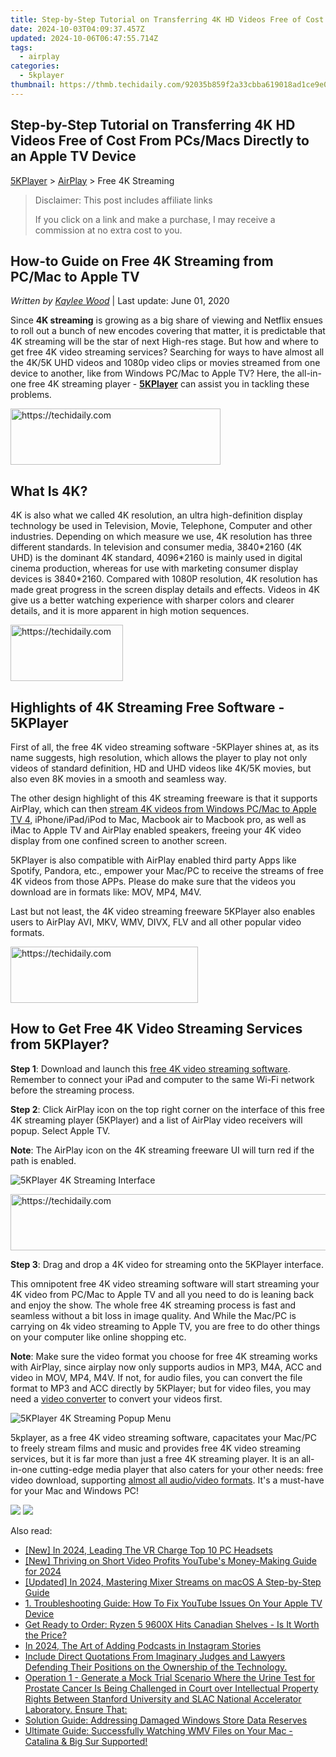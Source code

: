 ```yaml
---
title: Step-by-Step Tutorial on Transferring 4K HD Videos Free of Cost From PCs/Macs Directly to an Apple TV Device
date: 2024-10-03T04:09:37.457Z
updated: 2024-10-06T06:47:55.714Z
tags:
  - airplay
categories:
  - 5kplayer
thumbnail: https://thmb.techidaily.com/92035b859f2a33cbba619018ad1ce9e04183738fea2a2a1a7fe9a2df3a6ca28a.jpg
---
```


## Step-by-Step Tutorial on Transferring 4K HD Videos Free of Cost From PCs/Macs Directly to an Apple TV Device

[5KPlayer](https://tools.techidaily.com/5kplayer/products/) \> [AirPlay](https://tools.techidaily.com/5kplayer/airplay/) \> Free 4K Streaming

>  Disclaimer: This post includes affiliate links
>
>  If you click on a link and make a purchase, I may receive a commission at no extra cost to you.
>

## How-to Guide on Free 4K Streaming from PC/Mac to Apple TV

 _Written by [Kaylee Wood](https://www.quora.com/profile/Amanda-Hu-21)_ | Last update: June 01, 2020

Since **4K streaming** is growing as a big share of viewing and Netflix ensues to roll out a bunch of new encodes covering that matter, it is predictable that 4K streaming will be the star of next High-res stage. But how and where to get free 4K video streaming services? Searching for ways to have almost all the 4K/5K UHD videos and 1080p video clips or movies streamed from one device to another, like from Windows PC/Mac to Apple TV? Here, the all-in-one free 4K streaming player - [**5KPlayer**](https://tools.techidaily.com/5kplayer/products/) can assist you in tackling these problems.

<!-- affiliate ads begin -->
<a href="https://aligracehair.sjv.io/c/5597632/2135416/19272" target="_top" id="2135416">
  <img src="//a.impactradius-go.com/display-ad/19272-2135416" border="0" alt="https://techidaily.com" width="336" height="90"/>
</a>
<img height="0" width="0" src="https://aligracehair.sjv.io/i/5597632/2135416/19272" style="position:absolute;visibility:hidden;" border="0" />
<!-- affiliate ads end -->

## What Is 4K?

4K is also what we called 4K resolution, an ultra high-definition display technology be used in Television, Movie, Telephone, Computer and other industries. Depending on which measure we use, 4K resolution has three different standards. In television and consumer media, 3840\*2160 (4K UHD) is the dominant 4K standard, 4096\*2160 is mainly used in digital cinema production, whereas for use with marketing consumer display devices is 3840\*2160\. Compared with 1080P resolution, 4K resolution has made great progress in the screen display details and effects. Videos in 4K give us a better watching experience with sharper colors and clearer details, and it is more apparent in high motion sequences.

<!-- affiliate ads begin -->
<a href="https://aligracehair.sjv.io/c/5597632/2135397/19272" target="_top" id="2135397">
  <img src="//a.impactradius-go.com/display-ad/19272-2135397" border="0" alt="https://techidaily.com" width="180" height="90"/>
</a>
<img height="0" width="0" src="https://aligracehair.sjv.io/i/5597632/2135397/19272" style="position:absolute;visibility:hidden;" border="0" />
<!-- affiliate ads end -->

## Highlights of 4K Streaming Free Software - 5KPlayer

First of all, the free 4K video streaming software -5KPlayer shines at, as its name suggests, high resolution, which allows the player to play not only videos of standard definition, HD and UHD videos like 4K/5K movies, but also even 8K movies in a smooth and seamless way. 

The other design highlight of this 4K streaming freeware is that it supports AirPlay, which can then [stream 4K videos from Windows PC/Mac to Apple TV 4](https://tools.techidaily.com/5kplayer/airplay/), iPhone/iPad/iPod to Mac, Macbook air to Macbook pro, as well as iMac to Apple TV and AirPlay enabled speakers, freeing your 4K video display from one confined screen to another screen. 

5KPlayer is also compatible with AirPlay enabled third party Apps like Spotify, Pandora, etc., empower your Mac/PC to receive the streams of free 4K videos from those APPs. Please do make sure that the videos you download are in formats like: MOV, MP4, M4V. 

Last but not least, the 4K video streaming freeware 5KPlayer also enables users to AirPlay AVI, MKV, WMV, DIVX, FLV and all other popular video formats.

<!-- affiliate ads begin -->
<a href="https://aligracehair.sjv.io/c/5597632/2016143/19272" target="_top" id="2016143">
  <img src="//a.impactradius-go.com/display-ad/19272-2016143" border="0" alt="https://techidaily.com" width="300" height="90"/>
</a>
<img height="0" width="0" src="https://aligracehair.sjv.io/i/5597632/2016143/19272" style="position:absolute;visibility:hidden;" border="0" />
<!-- affiliate ads end -->

## How to Get Free 4K Video Streaming Services from 5KPlayer?

**Step 1**: Download and launch this [free 4K video streaming software](https://tools.techidaily.com/5kplayer/products/). Remember to connect your iPad and computer to the same Wi-Fi network before the streaming process.

**Step 2**: Click AirPlay icon on the top right corner on the interface of this free 4K streaming player (5KPlayer) and a list of AirPlay video receivers will popup. Select Apple TV.

**Note**: The AirPlay icon on the 4K streaming freeware UI will turn red if the path is enabled.

![5KPlayer 4K Streaming Interface](https://www.5kplayer.com/airplay/img/5kplayer.jpg) 

<!-- affiliate ads begin -->
<a href="https://review-au.sjv.io/c/5597632/2135315/14409" target="_top" id="2135315">
  <img src="//a.impactradius-go.com/display-ad/14409-2135315" border="0" alt="https://techidaily.com" width="728" height="90"/>
</a>
<img height="0" width="0" src="https://review-au.sjv.io/i/5597632/2135315/14409" style="position:absolute;visibility:hidden;" border="0" />
<!-- affiliate ads end -->

**Step 3**: Drag and drop a 4K video for streaming onto the 5KPlayer interface. 

This omnipotent free 4K video streaming software will start streaming your 4K video from PC/Mac to Apple TV and all you need to do is leaning back and enjoy the show. The whole free 4K streaming process is fast and seamless without a bit loss in image quality. And While the Mac/PC is carrying on 4k video streaming to Apple TV, you are free to do other things on your computer like online shopping etc. 

**Note**: Make sure the video format you choose for free 4K streaming works with AirPlay, since airplay now only supports audios in MP3, M4A, ACC and video in MOV, MP4, M4V. If not, for audio files, you can convert the file format to MP3 and ACC directly by 5KPlayer; but for video files, you may need a [video converter](https://tools.techidaily.com/5kplayer/products/) to convert your videos first. 

![5KPlayer 4K Streaming Popup Menu](https://www.5kplayer.com/airplay/img/5k-free-media-server-zjy021001.jpg) 

5kplayer, as a free 4K video streaming software, capacitates your Mac/PC to freely stream films and music and provides free 4K video streaming services, but it is far more than just a free 4K streaming player. It is an all-in-one cutting-edge media player that also caters for your other needs: free video download, supporting [almost all audio/video formats](https://tools.techidaily.com/5kplayer/video-music-player/). It's a must-have for your Mac and Windows PC!

[![](https://www.5kplayer.com/airplay/../button/freedownwhitewin.png)](https://tools.techidaily.com/5kplayer/products/) [![](https://www.5kplayer.com/airplay/../button/freedownbackmac.png)](https://tools.techidaily.com/5kplayer/products/)

<ins class="adsbygoogle"
     style="display:block"
     data-ad-format="autorelaxed"
     data-ad-client="ca-pub-7571918770474297"
     data-ad-slot="1223367746"></ins>

<ins class="adsbygoogle"
     style="display:block"
     data-ad-client="ca-pub-7571918770474297"
     data-ad-slot="8358498916"
     data-ad-format="auto"
     data-full-width-responsive="true"></ins>

<span class="atpl-alsoreadstyle">Also read:</span>
<div><ul>
<li><a href="https://vp-tips.techidaily.com/new-in-2024-leading-the-vr-charge-top-10-pc-headsets/"><u>[New] In 2024, Leading The VR Charge Top 10 PC Headsets</u></a></li>
<li><a href="https://youtube-data.techidaily.com/hriving-on-short-video-profits-youtubes-money-making-guide-for-2024/"><u>[New] Thriving on Short Video Profits YouTube's Money-Making Guide for 2024</u></a></li>
<li><a href="https://fox-boxes.techidaily.com/updated-in-2024-mastering-mixer-streams-on-macos-a-step-by-step-guide/"><u>[Updated] In 2024, Mastering Mixer Streams on macOS A Step-by-Step Guide</u></a></li>
<li><a href="https://media-tips.techidaily.com/1-troubleshooting-guide-how-to-fix-youtube-issues-on-your-apple-tv-device/"><u>1. Troubleshooting Guide: How To Fix YouTube Issues On Your Apple TV Device</u></a></li>
<li><a href="https://hardware-help.techidaily.com/get-ready-to-order-ryzen-5-9600x-hits-canadian-shelves-is-it-worth-the-price/"><u>Get Ready to Order: Ryzen 5 9600X Hits Canadian Shelves - Is It Worth the Price?</u></a></li>
<li><a href="https://some-guidance.techidaily.com/in-2024-the-art-of-adding-podcasts-in-instagram-stories/"><u>In 2024, The Art of Adding Podcasts in Instagram Stories</u></a></li>
<li><a href="https://media-tips.techidaily.com/include-direct-quotations-from-imaginary-judges-and-lawyers-defending-their-positions-on-the-ownership-of-the-technology/"><u>Include Direct Quotations From Imaginary Judges and Lawyers Defending Their Positions on the Ownership of the Technology.</u></a></li>
<li><a href="https://media-tips.techidaily.com/operation-1-generate-a-mock-trial-scenario-where-the-urine-test-for-prostate-cancer-is-being-challenged-in-court-over-intellectual-property-rights-between-s6/"><u>Operation 1 - Generate a Mock Trial Scenario Where the Urine Test for Prostate Cancer Is Being Challenged in Court over Intellectual Property Rights Between Stanford University and SLAC National Accelerator Laboratory. Ensure That:</u></a></li>
<li><a href="https://win-howtos.techidaily.com/solution-guide-addressing-damaged-windows-store-data-reserves/"><u>Solution Guide: Addressing Damaged Windows Store Data Reserves</u></a></li>
<li><a href="https://media-tips.techidaily.com/ultimate-guide-successfully-watching-wmv-files-on-your-mac-catalina-and-big-sur-supported/"><u>Ultimate Guide: Successfully Watching WMV Files on Your Mac - Catalina & Big Sur Supported!</u></a></li>
</ul></div>

